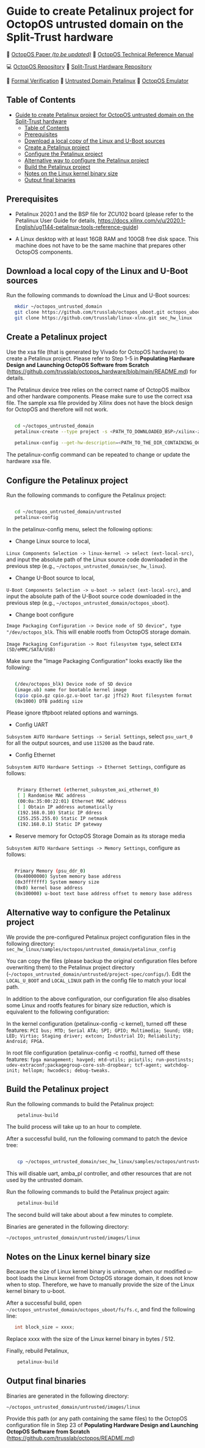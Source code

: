 # Guide to create Petalinux project for OctopOS untrusted domain on the Split-Trust hardware

:paperclip: [OctopOS Paper *(to be updated)*]()
:orange_book: [OctopOS Technical Reference Manual](https://github.com/trusslab/octopos_hardware/raw/main/docs/OctopOS-TRM-2023-04-03.pdf)

:computer: [OctopOS Repository](https://github.com/trusslab/octopos)
:electric_plug: [Split-Trust Hardware Repository](https://github.com/trusslab/octopos_hardware)

:flashlight: [Formal Verification](https://github.com/trusslab/octopos_hardware/tree/main/formal_verification)
:beer: [Untrusted Domain Petalinux](https://github.com/trusslab/linux-xlnx)
:beer: [OctopOS Emulator](https://github.com/trusslab/octopos/blob/main/docs/emulator.rst)

## Table of Contents

- [Guide to create Petalinux project for OctopOS untrusted domain on the Split-Trust hardware](#guide-to-create-petalinux-project-for-octopos-untrusted-domain-on-the-split-trust-hardware)
  - [Table of Contents](#table-of-contents)
  - [Prerequisites](#prerequisites)
  - [Download a local copy of the Linux and U-Boot sources](#download-a-local-copy-of-the-linux-and-u-boot-sources)
  - [Create a Petalinux project](#create-a-petalinux-project)
  - [Configure the Petalinux project](#configure-the-petalinux-project)
  - [Alternative way to configure the Petalinux project](#alternative-way-to-configure-the-petalinux-project)
  - [Build the Petalinux project](#build-the-petalinux-project)
  - [Notes on the Linux kernel binary size](#notes-on-the-linux-kernel-binary-size)
  - [Output final binaries](#output-final-binaries)

## Prerequisites

* Petalinux 2020.1 and the BSP file for ZCU102 board (please refer to the
  Petalinux User Guide for details, https://docs.xilinx.com/v/u/2020.1-English/ug1144-petalinux-tools-reference-guide)

* A Linux desktop with at least 16GB RAM and 100GB free disk space. This machine does not have to be the same machine that prepares other OctopOS components.

## Download a local copy of the Linux and U-Boot sources

Run the following commands to download the Linux and U-Boot sources:

```bash
   mkdir ~/octopos_untrusted_domain
   git clone https://github.com/trusslab/octopos_uboot.git octopos_uboot
   git clone https://github.com/trusslab/linux-xlnx.git sec_hw_linux
```

## Create a Petalinux project

Use the xsa file (that is generated by Vivado for OctopOS hardware) to create a Petalinux project. Please refer to Step 1-5 in **Populating Hardware Design and Launching OctopOS Software from Scratch** (https://github.com/trusslab/octopos_hardware/blob/main/README.md) for details. 

The Petalinux device tree relies on the correct name of OctopOS mailbox and other hardware components. Please make sure to use the correct xsa file. The sample xsa file provided by Xilinx does not have the block design for OctopOS and therefore will not work.

```bash

   cd ~/octopos_untrusted_domain
   petalinux-create --type project -s <PATH_TO_DOWNLOADED_BSP>/xilinx-zcu102-v2020.1-final.bsp --name untrusted
   
   petalinux-config --get-hw-description=<PATH_TO_THE_DIR_CONTAINING_OCTOPOS_XSA> 
```

The petalinux-config command can be repeated to change or update the hardware xsa file. 

## Configure the Petalinux project

Run the following commands to configure the Petalinux project:

```bash

   cd ~/octopos_untrusted_domain/untrusted
   petalinux-config
```

In the petalinux-config menu, select the following options:

* Change Linux source to local,

`Linux Components Selection -> linux-kernel -> select (ext-local-src)`, and input the absolute path of the Linux source code downloaded in the previous step (e.g., `~/octopos_untrusted_domain/sec_hw_linux`).

* Change U-Boot source to local,

`U-Boot Components Selection -> u-boot -> select (ext-local-src)`, and input the absolute path of the U-Boot source code downloaded in the previous step (e.g., `~/octopos_untrusted_domain/octopos_uboot`).

* Change boot configure

`Image Packaging Configuration -> Device node of SD device", type "/dev/octopos_blk`. This will enable rootfs from OctopOS storage domain.

`Image Packaging Configuration -> Root filesystem type`, select `EXT4 (SD/eMMC/SATA/USB)`

Make sure the "Image Packaging Configuration" looks exactly like the following:

```bash

   (/dev/octopos_blk) Device node of SD device 
   (image.ub) name for bootable kernel image 
   (cpio cpio.gz cpio.gz.u-boot tar.gz jffs2) Root filesystem format
   (0x1000) DTB padding size
```

Please ignore tftpboot related options and warnings.

* Config UART

`Subsystem AUTO Hardware Settings -> Serial Settings`, select `psu_uart_0` for all the output sources, and use `115200` as the baud rate.

* Config Ethernet

`Subsystem AUTO Hardware Settings -> Ethernet Settings`, configure as follows:

```bash

    Primary Ethernet (ethernet_subsystem_axi_ethernet_0) 
    [ ] Randomise MAC address                                        
    (00:0a:35:00:22:01) Ethernet MAC address                         
    [ ] Obtain IP address automatically                              
    (192.168.0.10) Static IP ddress                                  
    (255.255.255.0) Static IP netmask
    (192.168.0.1) Static IP gateway  
```

* Reserve memory for OctopOS Storage Domain as its storage media

`Subsystem AUTO Hardware Settings -> Memory Settings`, configure as follows:

```bash

   Primary Memory (psu_ddr_0)
   (0x40000000) System memory base address 
   (0x3fffffff) System memory size 
   (0x0) kernel base address
   (0x100000) u-boot text base address offset to memory base address
```

## Alternative way to configure the Petalinux project

We provide the pre-configured Petalinux project configuration files in the following directory:
`sec_hw_linux/samples/octopos/untrusted_domain/petalinux_config`

You can copy the files (please backup the original configuration files before overwriting them) to the Petalinux project directory (`~/octopos_untrusted_domain/untrusted/project-spec/configs/`). Edit the `LOCAL_U_BOOT` and `LOCAL_LINUX` path in the config file to match your local path.

In addition to the above configuration, our configuration file also disables some Linux and rootfs features for binary size reduction, which is equivalent to the following configuration:

In the kernel configuration (petalinux-config -c kernel), turned off these features:
`PCI bus; MTD; Serial ATA; SPI; GPIO; Multimedia; Sound; USB; LED; Virtio; Staging driver; extcon; Industrial IO; Reliability; Android; FPGA.`

In root file configuration (petalinux-config -c rootfs), turned off these features:
`fpga management; havged; mtd-utils; pciutils; run-postinsts; udev-extraconf;packagegroup-core-ssh-dropbear; tcf-agent; watchdog-init; hellopm; hwcodecs; debug-tweaks.`


## Build the Petalinux project

Run the following commands to build the Petalinux project:

```bash
    petalinux-build
```

The build process will take up to an hour to complete.

After a successful build, run the following command to patch the device tree:

```bash

    cp ~/octopos_untrusted_domain/sec_hw_linux/samples/octopos/untrusted_domain/device-tree/system-user.dtsi ~/octopos_untrusted_domain/untrusted/project-spec/meta-user/recipes-bsp/device-tree/files/system-user.dtsi
```

This will disable uart, amba_pl controller, and other resources that are not used by the untrusted domain.

Run the following commands to build the Petalinux project again:

```bash
    petalinux-build
```

The second build will take about about a few minutes to complete.

Binaries are generated in the following directory:

`~/octopos_untrusted_domain/untrusted/images/linux`

## Notes on the Linux kernel binary size

Because the size of Linux kernel binary is unknown, when our modified u-boot loads the Linux kernel from OctopOS storage domain, it does not know when to stop. Therefore, we have to manually provide the size of the Linux kernel binary to u-boot. 

After a successful build, open `~/octopos_untrusted_domain/octopos_uboot/fs/fs.c`, and find the following line:

```c
   int block_size = xxxx;
```

Replace xxxx with the size of the Linux kernel binary in bytes / 512.

Finally, rebuild Petalinux,

```bash
    petalinux-build
```

## Output final binaries

Binaries are generated in the following directory:

`~/octopos_untrusted_domain/untrusted/images/linux`

Provide this path (or any path containing the same files) to the OctopOS configuration file in Step 23 of **Populating Hardware Design and Launching OctopOS Software from Scratch**  (https://github.com/trusslab/octopos/README.md)
